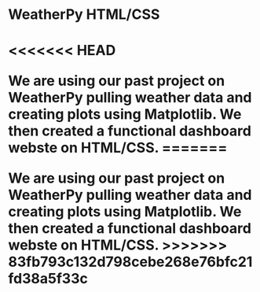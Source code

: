<b><h1>WeatherPy HTML/CSS </b> <h1>

<<<<<<< HEAD
<p>We are using our past project on WeatherPy pulling weather data and creating plots using Matplotlib. We then created a functional dashboard webste on HTML/CSS.
=======
<p>We are using our past project on WeatherPy pulling weather data and creating plots using Matplotlib. We then created a functional dashboard webste on HTML/CSS.
>>>>>>> 83fb793c132d798cebe268e76bfc21fd38a5f33c
